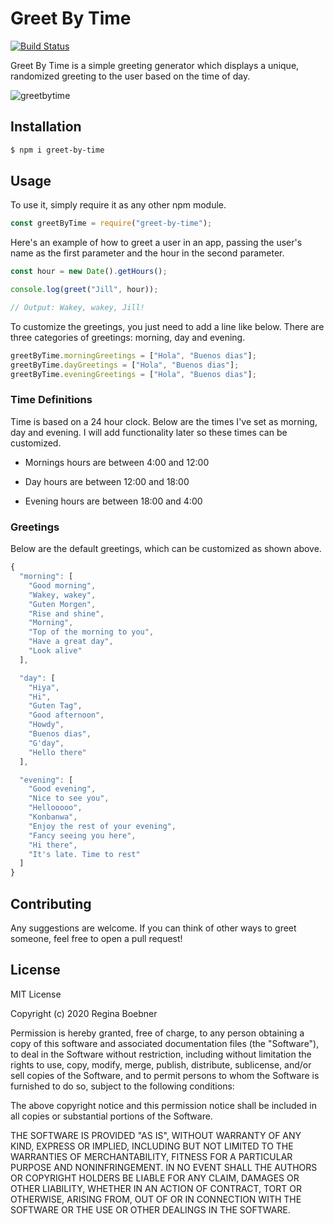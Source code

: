 # Greet By Time
[![Build Status](https://travis-ci.org/balibee/xtra.svg?branch=master)](https://travis-ci.org/balibee/xtra)

Greet By Time is a simple greeting generator which displays a unique, randomized greeting to the user based on the time of day.

![greetbytime](https://user-images.githubusercontent.com/30849213/100656937-c83ef680-334d-11eb-9e39-3091f045a0ba.gif)

## Installation

```bash
$ npm i greet-by-time
```

## Usage

To use it, simply require it as any other npm module.

```js
const greetByTime = require("greet-by-time");
```

Here's an example of how to greet a user in an app, passing the user's name as the first parameter and the hour in the second parameter.

```js
const hour = new Date().getHours();

console.log(greet("Jill", hour));

// Output: Wakey, wakey, Jill!
```

To customize the greetings, you just need to add a line like below. There are three categories of greetings: morning, day and evening.

```js
greetByTime.morningGreetings = ["Hola", "Buenos dias"];
greetByTime.dayGreetings = ["Hola", "Buenos dias"];
greetByTime.eveningGreetings = ["Hola", "Buenos dias"];
```

### Time Definitions

Time is based on a 24 hour clock. Below are the times I've set as morning, day and evening. I will add functionality later so these times can be customized.

- Mornings hours are between 4:00 and 12:00

- Day hours are between 12:00 and 18:00

- Evening hours are between 18:00 and 4:00

### Greetings

Below are the default greetings, which can be customized as shown above.

```js
{
  "morning": [
    "Good morning",
    "Wakey, wakey",
    "Guten Morgen",
    "Rise and shine",
    "Morning",
    "Top of the morning to you",
    "Have a great day",
    "Look alive"
  ],

  "day": [
    "Hiya",
    "Hi",
    "Guten Tag",
    "Good afternoon",
    "Howdy",
    "Buenos dias",
    "G'day",
    "Hello there"
  ],

  "evening": [
    "Good evening",
    "Nice to see you",
    "Hellooooo",
    "Konbanwa",
    "Enjoy the rest of your evening",
    "Fancy seeing you here",
    "Hi there",
    "It's late. Time to rest"
  ]
}
```

## Contributing

Any suggestions are welcome. If you can think of other ways to greet someone, feel free to open a pull request!

## License

MIT License

Copyright (c) 2020 Regina Boebner

Permission is hereby granted, free of charge, to any person obtaining a copy of this software and associated documentation files (the "Software"), to deal in the Software without restriction, including without limitation the rights to use, copy, modify, merge, publish, distribute, sublicense, and/or sell copies of the Software, and to permit persons to whom the Software is furnished to do so, subject to the following conditions:

The above copyright notice and this permission notice shall be included in all copies or substantial portions of the Software.

THE SOFTWARE IS PROVIDED "AS IS", WITHOUT WARRANTY OF ANY KIND, EXPRESS OR IMPLIED, INCLUDING BUT NOT LIMITED TO THE WARRANTIES OF MERCHANTABILITY, FITNESS FOR A PARTICULAR PURPOSE AND NONINFRINGEMENT. IN NO EVENT SHALL THE AUTHORS OR COPYRIGHT HOLDERS BE LIABLE FOR ANY CLAIM, DAMAGES OR OTHER LIABILITY, WHETHER IN AN ACTION OF CONTRACT, TORT OR OTHERWISE, ARISING FROM, OUT OF OR IN CONNECTION WITH THE SOFTWARE OR THE USE OR OTHER DEALINGS IN THE SOFTWARE.
